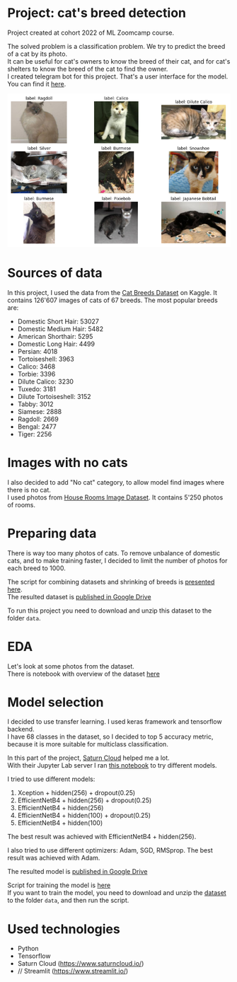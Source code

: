 # Project: cat's breed detection
Project created at cohort 2022 of ML Zoomcamp course.

The solved problem is a classification problem. We try to predict the breed of a cat by its photo.  
It can be useful for cat's owners to know the breed of their cat, and for cat's shelters to know the breed of the cat to find the owner.  
I created telegram bot for this project. That's a user interface for the model. You can find it [here](https://t.me/cat_breed_detection_bot).  

![image](/static/example_breeds.png)

# Sources of data
In this project, I used the data from the [Cat Breeds Dataset](https://www.kaggle.com/datasets/ma7555/cat-breeds-dataset) on Kaggle.
It contains 126'607 images of cats of 67 breeds.
The most popular breeds are:
- Domestic Short Hair: 53027
- Domestic Medium Hair: 5482
- American Shorthair: 5295
- Domestic Long Hair: 4499
- Persian: 4018
- Tortoiseshell: 3963
- Calico: 3468
- Torbie: 3396
- Dilute Calico: 3230
- Tuxedo: 3181
- Dilute Tortoiseshell: 3152
- Tabby: 3012
- Siamese: 2888
- Ragdoll: 2669
- Bengal: 2477
- Tiger: 2256

# Images with no cats
I also decided to add "No cat" category, to allow model find images where there is no cat.    
I used photos from [House Rooms Image Dataset](https://www.kaggle.com/datasets/robinreni/house-rooms-image-dataset). It contains 5'250 photos of rooms.  


# Preparing data

There is way too many photos of cats. To remove unbalance of domestic cats, and to make training faster, I decided to limit the number of photos for each breed to 1000.
  
The script for combining datasets and shrinking of breeds is [presented here](/scripts/prepare_dataset.py).  
The resulted dataset is [published in Google Drive](https://drive.google.com/file/d/1Csr2tC8SZDd___rIibFnI58sXaSkjHMr/view?usp=share_link)  

To run this project you need to download and unzip this dataset to the folder `data`.

# EDA
Let's look at some photos from the dataset.  
There is notebook with overview of the dataset [here](/notebooks/EDA.ipynb)

# Model selection
I decided to use transfer learning. I used keras framework and tensorflow backend.  
I have 68 classes in the dataset, so I decided to top 5 accuracy metric, because it is more suitable for multiclass classification.  

In this part of the project, [Saturn Cloud](https://www.saturncloud.io/) helped me a lot.  
With their Jupyter Lab server I ran [this notebook](/notebooks/model_selection.ipynb) to try different models.

I tried to use different models:
1. Xception + hidden(256) + dropout(0.25)
2. EfficientNetB4  + hidden(256) + dropout(0.25)
3. EfficientNetB4  + hidden(256)
4. EfficientNetB4  + hidden(100) + dropout(0.25)
5. EfficientNetB4  + hidden(100)

The best result was achieved with EfficientNetB4  + hidden(256).  

I also tried to use different optimizers: Adam, SGD, RMSprop. The best result was achieved with Adam.

The resulted model is [published in Google Drive](https://drive.google.com/file/d/1CtAl6MsrqnWzLDMjWiYJasNjSuT2MsLG/view?usp=sharing)  

Script for training the model is [here](/scripts/train_model.py)  
If you want to train the model, you need to download and unzip the [dataset](https://drive.google.com/file/d/1Csr2tC8SZDd___rIibFnI58sXaSkjHMr/view?usp=share_link)   to the folder `data`, and then run the script.

# Used technologies

- Python
- Tensorflow
- Saturn Cloud (https://www.saturncloud.io/)
- // Streamlit (https://www.streamlit.io/)

